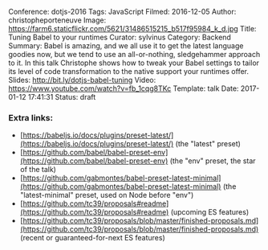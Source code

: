 Conference: dotjs-2016
Tags: JavaScript
Filmed: 2016-12-05
Author: christopheporteneuve
Image: https://farm6.staticflickr.com/5621/31486515215_b517f95984_k_d.jpg
Title: Tuning Babel to your runtimes
Curator: sylvinus
Category: Backend
Summary: Babel is amazing, and we all use it to get the latest language goodies now, but we tend to use an all-or-nothing, sledgehammer approach to it. In this talk Christophe shows how to tweak your Babel settings to tailor its level of code transformation to the native support your runtimes offer.
Slides: http://bit.ly/dotjs-babel-tuning
Video: https://www.youtube.com/watch?v=fb_1cqg8TKc
Template: talk
Date: 2017-01-12 17:41:31
Status: draft

### Extra links:

* [https://babeljs.io/docs/plugins/preset-latest/](https://babeljs.io/docs/plugins/preset-latest/) (the "latest" preset)
* [https://github.com/babel/babel-preset-env](https://github.com/babel/babel-preset-env) (the "env" preset, the star of the talk)
* [https://github.com/gabmontes/babel-preset-latest-minimal](https://github.com/gabmontes/babel-preset-latest-minimal) (the "latest-minimal" preset, used on Node before "env")
* [https://github.com/tc39/proposals#readme](https://github.com/tc39/proposals#readme) (upcoming ES features)
* [https://github.com/tc39/proposals/blob/master/finished-proposals.md](https://github.com/tc39/proposals/blob/master/finished-proposals.md) (recent or guaranteed-for-next ES features)
